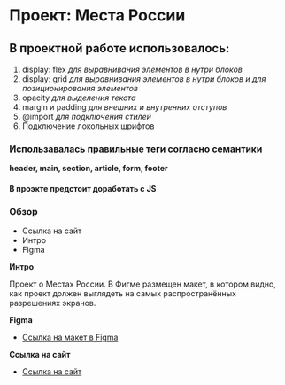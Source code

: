 # Проект: Места России
## В проектной работе использовалось:
1. display: flex *для выравнивания элементов в нутри блоков*
2. display: grid *для выравнивания элементов в нутри блоков и для позиционирования элементов*
3. opacity *для выделения текста*
4. margin и padding *для внешних и внутренних отступов*
5. @import *для подключения стилей*
6. Подключение локольных шрифтов
### Использавалась правильные теги согласно семантики
**header, main, section, article, form, footer**
#### В проэкте предстоит доработать с JS

### Обзор
* Ссылка на сайт
* Интро
* Figma

**Интро**

Проект о Местах России.
В Фигме размещен макет, в котором видно, как проект должен выглядеть на самых распространённых разрешениях экранов.

**Figma**

* [Ссылка на макет в Figma](https://www.figma.com/file/2cn9N9jSkmxD84oJik7xL7/JavaScript.-Sprint-4?type=design&node-id=0-1&t=shv3aJ98Hoh5jhHJ-0)

**Ссылка на сайт**
* [Ссылка на сайт](https://rde161rus.github.io/mesto/)
